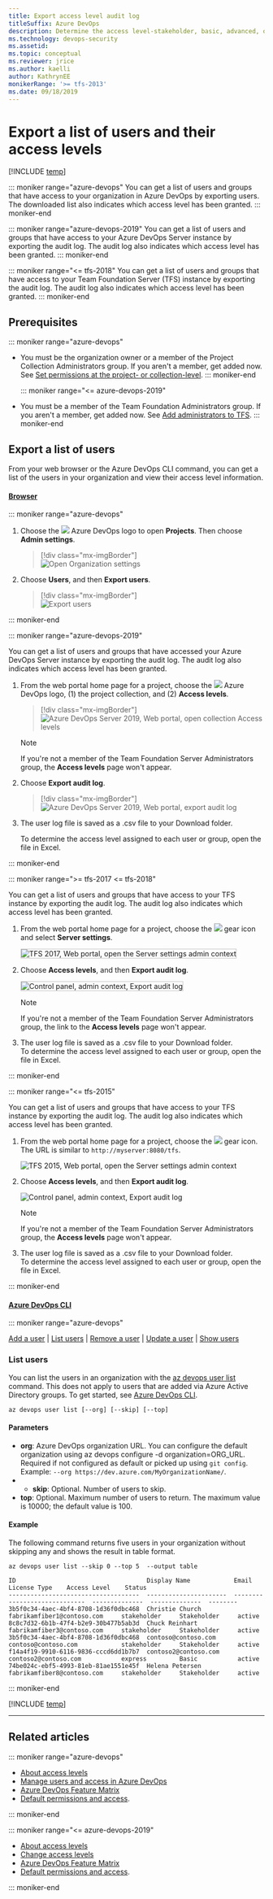 ```yaml
---
title: Export access level audit log 
titleSuffix: Azure DevOps
description: Determine the access level-stakeholder, basic, advanced, or VS Enterprise-granted to user accounts  
ms.technology: devops-security
ms.assetid: 
ms.topic: conceptual
ms.reviewer: jrice 
ms.author: kaelli
author: KathrynEE
monikerRange: '>= tfs-2013'
ms.date: 09/18/2019
---
```


# Export a list of users and their access levels

[!INCLUDE [temp](../../includes/version-vsts-tfs-all-versions.md)]

<a id="export-audit-log" > </a>

::: moniker range="azure-devops"
You can get a list of users and groups that have access to your organization in Azure DevOps by exporting users. The downloaded list also indicates which access level has been granted.
::: moniker-end

::: moniker range="azure-devops-2019"
You can get a list of users and groups that have access to your Azure DevOps Server instance by exporting the audit log. The audit log also indicates which access level has been granted.
::: moniker-end

::: moniker range="<= tfs-2018"
You can get a list of users and groups that have access to your Team Foundation Server (TFS) instance by exporting the audit log. The audit log also indicates which access level has been granted.
::: moniker-end

## Prerequisites

::: moniker range="azure-devops"

* You must be the organization owner or a member of the Project Collection Administrators group. If you aren't a member, get added now. See [Set permissions at the project- or collection-level](/azure/devops/organizations/security/set-project-collection-level-permissions).
  ::: moniker-end

  ::: moniker range="<= azure-devops-2019"

* You must be a member of the Team Foundation Administrators group. If you aren't a member, get added now. See [Add administrators to TFS](/azure/devops/server/admin/add-administrator).
  ::: moniker-end

## Export a list of users

From your web browser or the Azure DevOps CLI command, you can get a list of the users in your organization and view their access level information.

#### [Browser](#tab/browser)

::: moniker range="azure-devops"

1.  Choose the ![ ](/azure/devops/media/icons/project-icon.png) Azure DevOps logo to open **Projects**. Then choose **Admin settings**.

    > [!div class="mx-imgBorder"]  
    > ![Open Organization settings](/azure/devops/media/settings/open-admin-settings-vert.png)

1.  Choose **Users**, and then **Export users**.

    > [!div class="mx-imgBorder"]  
    > ![Export users](media/export-users-audit/export-new-nav.png)

::: moniker-end

::: moniker range="azure-devops-2019"

You can get a list of users and groups that have accessed your Azure DevOps Server instance by exporting the audit log. The audit log also indicates which access level has been granted.

1.  From the web portal home page for a project, choose the ![ ](/azure/devops/media/icons/project-icon.png) Azure DevOps logo, (1) the project collection, and (2) **Access levels**.

    > [!div class="mx-imgBorder"]  
    > ![Azure DevOps Server 2019, Web portal, open collection Access levels](media/export-users-audit/open-access-levels-2019.png)

    > [!NOTE]  
    > If you're not a member of the Team Foundation Server Administrators group, the **Access levels** page won't appear.

1.  Choose **Export audit log**.

    > [!div class="mx-imgBorder"]  
    > ![Azure DevOps Server 2019, Web portal, export audit log](media/export-users-audit/export-audit-log-2019.png)

1.  The user log file is saved as a .csv file to your Download folder.

    To determine the access level assigned to each user or group, open the file in Excel.

::: moniker-end

::: moniker range=">= tfs-2017 <= tfs-2018"

You can get a list of users and groups that have access to your TFS instance by exporting the audit log. The audit log also indicates which access level has been granted.

1.  From the web portal home page for a project, choose the ![ ](/azure/devops/media/icons/gear_icon.png) gear icon and select **Server settings**.

    <img src="media/access-levels-2017-open-admin-context.png" alt="TFS 2017, Web portal, open the Server settings admin context" style="border: 1px solid #C3C3C3;" />  

1.  Choose **Access levels**, and then **Export audit log**.

    <img src="media/export-users-audit/export-audit-log-tfs.png" alt="Control panel, admin context, Export audit log" style="border: 1px solid #C3C3C3;" />  

    > [!NOTE]  
    > If you're not a member of the Team Foundation Server Administrators group, the link to the **Access levels** page won't appear.

1.  The user log file is saved as a .csv file to your Download folder.  
    To determine the access level assigned to each user or group, open the file in Excel.

::: moniker-end

::: moniker range="<= tfs-2015"

You can get a list of users and groups that have access to your TFS instance by exporting the audit log. The audit log also indicates which access level has been granted.

1.  From the web portal home page for a project, choose the ![ ](/azure/devops/media/icons/gear_icon.png) gear icon. The URL is similar to `http://myserver:8080/tfs`.

    ![TFS 2015, Web portal, open the Server settings admin context](media/ALM_CAL_OpenAdminPage.png)

1.  Choose **Access levels**, and then **Export audit log**.

    ![Control panel, admin context, Export audit log](media/export-users-audit/tfs-2013-export.png)

    > [!NOTE]  
    > If you're not a member of the Team Foundation Server Administrators group, the **Access levels** page won't appear.

1.  The user log file is saved as a .csv file to your Download folder.  
    To determine the access level assigned to each user or group, open the file in Excel.

::: moniker-end

#### [Azure DevOps CLI](#tab/azure-devops-cli)

::: moniker range="azure-devops"

[Add a user](../accounts/add-organization-users.md#add-user) | [List users](#list-users) | [Remove a user](../accounts/delete-organization-users.md#remove-user) | [Update a user](../accounts/manage-users-table-view.md#update-user) | [Show users](../accounts/manage-users-table-view.md#show-users)

<a id="list-users" />

### List users

You can list the users in an organization with the [az devops user list](/cli/azure/ext/azure-devops/devops/user#ext-azure-devops-az-devops-user-list) command. This does not apply to users that are added via Azure Active Directory groups. To get started, see [Azure DevOps CLI](../../cli/index.md).

```CLI
az devops user list [--org] [--skip] [--top]
```

#### Parameters

* **org**: Azure DevOps organization URL. You can configure the default organization using az devops configure -d organization=ORG_URL. Required if not configured as default or picked up using `git config`. Example: `--org https://dev.azure.com/MyOrganizationName/`.
* * **skip**: Optional. Number of users to skip.
* **top**: Optional. Maximum number of users to return. The maximum value is 10000; the default value is 100.

#### Example

The following command returns five users in your organization without skipping any and shows the result in table format.

```CLI
az devops user list --skip 0 --top 5  --output table

ID                                    Display Name            Email                          License Type    Access Level    Status
------------------------------------  ----------------------  -----------------------------  --------------  --------------  --------
3b5f0c34-4aec-4bf4-8708-1d36f0dbc468  Christie Church         fabrikamfiber1@contoso.com     stakeholder     Stakeholder     active
8c8c7d32-6b1b-47f4-b2e9-30b477b5ab3d  Chuck Reinhart          fabrikamfiber3@contoso.com     stakeholder     Stakeholder     active
3b5f0c34-4aec-4bf4-8708-1d36f0dbc468  contoso@contoso.com     contoso@contoso.com            stakeholder     Stakeholder     active
f14a4f19-9910-6116-9836-cccd6dd1b7b7  contoso2@contoso.com    contoso2@contoso.com           express         Basic           active
74be024c-ebf5-4993-81eb-81ae1551e45f  Helena Petersen         fabrikamfiber8@contoso.com     stakeholder     Stakeholder     active
```

::: moniker-end

[!INCLUDE [temp](../../includes/note-cli-not-supported.md)]

---

## Related articles

::: moniker range="azure-devops"

* [About access levels](access-levels.md)
* [Manage users and access in Azure DevOps](../accounts/add-organization-users.md)
* [Azure DevOps Feature Matrix](https://visualstudio.microsoft.com/pricing/visual-studio-online-feature-matrix-vs)
* [Default permissions and access](permissions-access.md).

::: moniker-end

::: moniker range="<= azure-devops-2019"

* [About access levels](access-levels.md)
* [Change access levels](change-access-levels.md)
* [Azure DevOps Feature Matrix](https://visualstudio.microsoft.com/pricing/visual-studio-online-feature-matrix-vs)
* [Default permissions and access](permissions-access.md).

::: moniker-end
